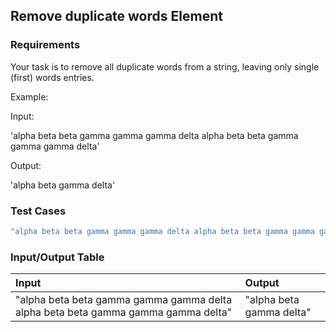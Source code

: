 ## Remove duplicate words Element

### Requirements 

Your task is to remove all duplicate words from a string, leaving only single (first) words entries.

Example:

Input:

'alpha beta beta gamma gamma gamma delta alpha beta beta gamma gamma gamma delta'

Output:

'alpha beta gamma delta'

### Test Cases

```JavaScript
"alpha beta beta gamma gamma gamma delta alpha beta beta gamma gamma gamma delta" => "alpha beta gamma delta"
```

### Input/Output Table

| Input                                          | Output |
| :--------------------------------------------- | :----- |
| "alpha beta beta gamma gamma gamma delta alpha beta beta gamma gamma gamma delta"   | "alpha beta gamma delta"   | 


